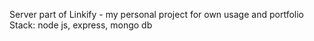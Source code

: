 Server part of Linkify - my personal project for own usage and portfolio
Stack: node js, express, mongo db

